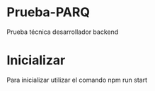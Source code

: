# Prueba-PARQ
Prueba técnica desarrollador backend

# Inicializar
Para inicializar utilizar el comando npm run start
